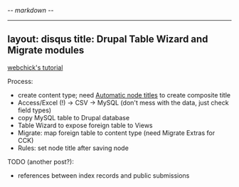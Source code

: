 -*- markdown -*-

---
layout: disqus
title: Drupal Table Wizard and Migrate modules
---

[webchick's tutorial](http://www.lullabot.com/articles/drupal-data-imports-migrate-and-table-wizard)

Process:

* create content type; need [Automatic node titles](http://drupal.org/project/auto_nodetitle) to create composite title
* Access/Excel (!) -> CSV -> MySQL (don't mess with the data, just check field types)
* copy MySQL table to Drupal database
* Table Wizard to expose foreign table to Views
* Migrate: map foreign table to content type (need Migrate Extras for CCK)
* Rules: set node title after saving node

TODO (another post?):

* references between index records and public submissions
